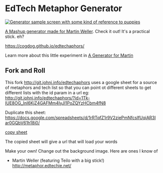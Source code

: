 # EdTech Metaphor Generator

[![](metaphor-screen.jpg "Generator sample screen with some kind of reference to puppies")](https://cogdog.github.io/edtechaphors/)


[A Mashup generator made for Martin Weller](http://blog.edtechie.net/edtech/ed-tech-metaphor-generator/). Check it out! It's a practical stick. eh?

https://cogdog.github.io/edtechaphors/

Learn more about this little experiment in [A Generator for Martin](https://cogdogblog.com/2019/09/generator-for-martin/)

## Fork and Roll ##


 This fork  http://git.johnj.info/edtechaphors uses a google sheet for a source of metaphors and tech list so that you can point ot different sheets to get different lists with the id param in a url eg: http://git.johnj.info/edtechaphors/?id=1Tk-IUE8OG_InI6KjZ4GAFMm4IyJl1PoZQYzHCbm4fN8

Duplicate this sheet:   
https://docs.google.com/spreadsheets/d/1rRTqfZ1r9V2ziePmNfcslfUqiAR3lar0GQbV61h18i0/

[copy sheet](https://docs.google.com/spreadsheets/d/1rRTqfZ1r9V2ziePmNfcslfUqiAR3lar0GQbV61h18i0/copy)

The copied sheet will give a url that will load your words

Make your own! Change out the background image. Here are ones I know of

* Martin Weller (featuring Teilo with a big stick!) http://metaphor.edtechie.net/

